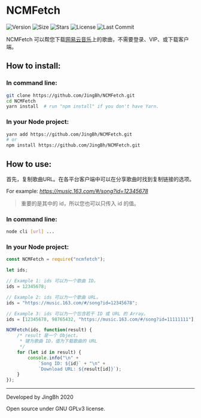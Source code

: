 # NCMFetch

![Version](https://img.shields.io/github/package-json/v/JingBh/NCMFetch)
![Size](https://img.shields.io/github/languages/code-size/JingBh/NCMFetch?label=size)
![Stars](https://img.shields.io/github/stars/JingBh/NCMFetch)
![License](https://img.shields.io/github/license/JingBh/NCMFetch)
![Last Commit](https://img.shields.io/github/last-commit/JingBh/NCMFetch)

NCMFetch 可以帮您下载[网易云音乐](https://music.163.com/)上的歌曲，不需要登录、VIP、或下载客户端。

## How to install:

### In command line:
```bash
git clone https://github.com/JingBh/NCMFetch.git
cd NCMFetch
yarn install  # run "npm install" if you don't have Yarn.
```

### In your Node project:
```bash
yarn add https://github.com/JingBh/NCMFetch.git
# or
npm install https://github.com/JingBh/NCMFetch.git
```

## How to use:

首先，复制歌曲URL。在各平台客户端中可以在分享歌曲时找到复制链接的选项。

For example: *https://music.163.com/#/song?id=12345678*
> 重要的是其中的 id，所以您也可以只传入 id 的值。

### In command line:
```bash
node cli [url] ...
```

### In your Node project:
```javascript
const NCMFetch = require("ncmfetch");

let ids;

// Example 1: ids 可以为一个歌曲 ID。
ids = 12345678;

// Example 2: ids 可以为一个歌曲 URL。
ids = "https://music.163.com/#/song?id=12345678";

// Example 3: ids 可以为一个包含若干 ID 或 URL 的 Array。
ids = [12345678, 98765432, "https://music.163.com/#/song?id=11111111"];

NCMFetch(ids, function(result) {
    /* result 是一个 Object。
     * 键为歌曲 ID，值为下载歌曲的 URL
     */
    for (let id in result) {
        console.info("\n" +
            `Song ID: ${id}` + "\n" +
            `Download URL: ${result[id]}`);
    }
});
```

---

Developed by JingBh 2020

Open source under GNU GPLv3 license.
